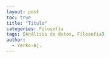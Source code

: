 ```yaml
---
layout: post
toc: true
title: "Titulo"
categories: Filosofía
tags: [Análisis de datos, Filosofia]
author:
  - Yerko-Aj.
---
```

